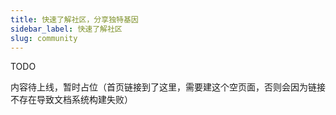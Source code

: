 ```yaml
---
title: 快速了解社区，分享独特基因
sidebar_label: 快速了解社区
slug: community
---
```


TODO

内容待上线，暂时占位（首页链接到了这里，需要建这个空页面，否则会因为链接不存在导致文档系统构建失败）